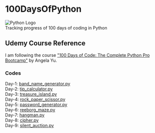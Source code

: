 # 100DaysOfPython  
![Python Logo](https://www.python.org/static/community_logos/python-logo.png)  
Tracking progress of 100 days of coding in Python


## Udemy Course Reference
I am following the course ["100 Days of Code: The Complete Python Pro Bootcamp"](https://www.udemy.com/course/100-days-of-code) by Angela Yu.

### Codes
Day-1: [band_name_generator.py](day_1/band_name_generator.py)  
Day-2: [tip_calculator.py](day_2/tip_calculator.py)  
Day-3: [treasure_island.py](day_3/treasure_island.py)  
Day-4: [rock_paper_scissor.py](day_4/rock_paper_scissor.py)  
Day-5: [password_generator.py](day_5/password_generator.py)  
Day-6: [reeborg_maze.py](day_6/reeborg_maze.txt)  
Day-7: [hangman.py](day_7/hangman.py)  
Day-8: [cipher.py](day_8/cipher.py)  
Day-9: [silent_auction.py](day_9/silent_auction.py)  
